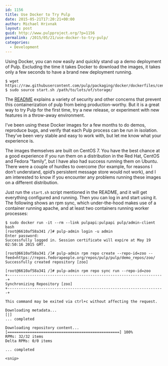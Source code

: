 ```yaml
---
id: 1156
title: Use Docker to Try Pulp
date: 2015-05-21T17:20:21+00:00
author: Michael Hrivnak
layout: post
guid: http://www.pulpproject.org/?p=1156
permalink: /2015/05/21/use-docker-to-try-pulp/
categories:
  - Development
---
```

Using Docker, you can now easily and quickly stand up a demo deployment of Pulp. Excluding the time it takes Docker to download the images, it takes only a few seconds to have a brand new deployment running.

    
    $ wget https://raw.githubusercontent.com/pulp/packaging/docker/dockerfiles/centos/start.sh
    $ sudo source start.sh /path/to/lots/of/storage/
    
    

The [README](https://github.com/pulp/packaging/tree/docker/dockerfiles/centos) explains a variety of security and other concerns that prevent this containerization of pulp from being production-worthy. But it is a great way to try Pulp for the first time, try a new release, or experiment with new features in a throw-away environment.

I&#8217;ve been using these Docker images for a few months to do demos, reproduce bugs, and verify that each Pulp process can be run in isolation. They&#8217;ve been very stable and easy to work with, but let me know what your experience is.

The images themselves are built on CentOS 7. You have the best chance at a good experience if you run them on a distribution in the Red Hat, CentOS and Fedora &#8220;family&#8221;, but I have also had success running them on Ubuntu. There were a couple of hurdles to overcome (for example, for reasons I don&#8217;t understand, qpid&#8217;s persistent message store would not work), and I am interested to know if you encounter any problems running these images on a different distribution.

Just run the `start.sh` script mentioned in the README, and it will get everything configured and running. Then you can log in and start using it. The following shows an rpm sync, which under-the-hood makes use of a container running apache, and at least two containers running worker processes:

    
    $ sudo docker run -it --rm --link pulpapi:pulpapi pulp/admin-client bash
    [root@6610af58a341 /]# pulp-admin login -u admin
    Enter password:
    Successfully logged in. Session certificate will expire at May 19 02:50:16 2015 GMT.
    
    [root@6610af58a341 /]# pulp-admin rpm repo create --repo-id=zoo --feed=https://repos.fedorapeople.org/repos/pulp/pulp/demo_repos/zoo/
    Successfully created repository [zoo]
    
    [root@6610af58a341 /]# pulp-admin rpm repo sync run --repo-id=zoo
    +----------------------------------------------------------------------+
    Synchronizing Repository [zoo]
    +----------------------------------------------------------------------+
    
    This command may be exited via ctrl+c without affecting the request.
    
    Downloading metadata...
    [|]
    ... completed
    
    Downloading repository content...
    [==================================================] 100%
    RPMs: 32/32 items
    Delta RPMs: 0/0 items
    
    ... completed
    
    <snip>

